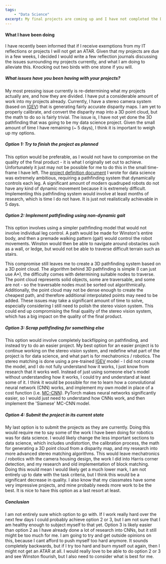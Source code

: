 ```yaml
---
tags:
    - "Data Science"
excerpt: My final projects are coming up and I have not completed the Data Science portion - where do I go from here?
---
```


#### What I have been doing

I have recently been informed that if I receive exemptions from my IT reflections or projects I will not get an ATAR. Given that my projects are due in a few weeks, I decided I would write a few reflection journals discussing the issues surrounding my projects currently, and what I am doing to alleviate this. Knocking out two birds with one stone if you will.

##### What issues have you been having with your projects?

My most pressing issue currently is re-determining what my projects actually are, and how they are divided. I have put a considerable amount of work into my projects already. Currently, I have a stereo camera system (based on [IGEV](https://github.com/gangweiX/IGEV)) that is generating fairly accurate disparity maps. I am yet to properly calibrate, and convert the disparity map into a 3D point cloud, but the math to do so is fairly trivial. The issue is, I have not yet done the 3D pathfinding that was going to be my data science project. Given the small amount of time I have remaining (~ 5 days), I think it is important to weigh up my options.

##### Option 1: Try to finish the project as planned

This option would be preferable, as I would not have to compromise on the quality of the final product - it is what I originally set out to achieve. Unfortunately it just may not be possible for me to do this in the small time-frame I have left. The [project definition document]({{site.url}}/2023/08/01/Winston-Navigation-Project-Definition-Document.html) I wrote for data science was extremely ambitious, requiring a pathfinding system that dynamically controls each leg. A significant amount of modern quadruped robots do not have any kind of dynamic movement because it is extremely difficult. Implementing this pathfinding system would involve at least months of research, which is time I do not have. It is just not realistically achievable in 5 days.

##### Option 2: Implement pathfinding using non-dynamic gait

This option involves using a simpler pathfinding model that would not involve individual leg control. A path would be made for Winston's entire body, and then a premade walking pattern (gait) would control the robot movements. Winston would then be able to navigate around obstacles such as a wall, or ledge, but would not be able to traverse difficult terrain such as stairs.

This compromise still leaves me to create a 3D pathfinding system based on a 3D point cloud. The algorithm behind 3D pathfinding is simple (I can just use A*), the difficulty comes with determining suitable nodes to traverse. The point cloud represents solid objects, some are traversable, and some are not - so the traversable nodes must be sorted out algorithmically. Additionally, the point cloud may not be dense enough to create the cheapest path, and therefore additional interpolated points may need to be added. These issues may take a significant amount of time to solve, especially considering I still need to polish the stereo vision system. This could end up compromising the final quality of the stereo vision system, which has a big impact on the quality of the final product.

##### Option 3: Scrap pathfinding for something else

This option would involve completely backflipping on pathfinding, and instead try to do an easier project. My best option for an easier project is to continue working on the stereo vision system, and redefine what part of the project is for data science, and what part is for mechatronics / robotics. The stereo matching is done using a pre-trained [IGEV](https://github.com/gangweiX/IGEV) model - I did not create the model, and I do not fully understand how it works, I just know from research that it works well. Instead of just using someone else's model without understanding how it works, I could try and understand at least some of it. I think it would be possible for me to learn how a convolutional neural network (CNN) works, and implement my own model in place of a cost function (i.e. [MC-CNN]({{site.url}}/2023/09/18/Modern-Stereo-Matching.html#breakthroughs-in-stereo-matching)). PyTorch makes neural networks significantly easier, so I would just need to understand how CNNs work, and then implement the 'Siamese' MC-CNN model.

##### Option 4: Submit the project in its current state

My last option is to submit the projects as they are currently. Doing this would require me to say some of the work I have been doing for robotics was for data science. I would likely change the less important sections to data science, which includes undistortion, the calibration process, the math for generating a 3D point cloud from a disparity map, and my research into more advanced stereo matching algorithms. This would leave mechatronics / robotics with the camera housing design, the work I did into Harris corner detection, and my research and old implementation of block matching. Doing this would mean I would likely get a much lower mark, I am not entirely up to date with the task criteria, but I think this would be a significant decrease in quality. I also know that my classmates have some very impressive projects, and mine probably needs more work to be the best. It is nice to have this option as a last resort at least.

##### Conclusion

I am not entirely sure which option to go with. If I work really hard over the next few days I could probably achieve option 2 or 3, but I am not sure that I am healthy enough to subject myself to that yet. Option 3 is likely easier than option 2 as I have already done a lot of research into CNNs, but it still might be too much for me. I am going to try and get outside opinions on this, because I cant afford to push myself too hard anymore. It sounds completely backwards, but if I try too hard and burn myself out again, then I might not get an ATAR at all. I would really love to be able to do option 2 or 3 and see Winston flourish, but I also need to consider what is best for me.
